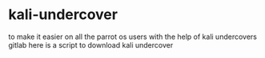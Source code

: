 # kali-undercover


to make it easier on all the parrot os users with the help of kali undercovers gitlab
here is a script to download kali undercover
